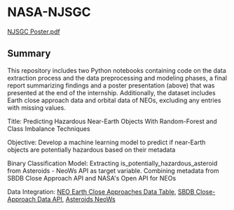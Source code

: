 # NASA-NJSGC

[NJSGC Poster.pdf](https://github.com/user-attachments/files/16514867/NJSGC.Poster.pdf)

## Summary
This repository includes two Python notebooks containing code on the data extraction process and the data preprocessing and modeling phases, a final report summarizing findings and a poster presentation (above) that was presented at the end of the internship. Additionally, the dataset includes Earth close approach data and orbital data of NEOs, excluding any entries with missing values.

Title: Predicting Hazardous Near-Earth Objects With Random-Forest and Class Imbalance Techniques

Objective: Develop a machine learning model to predict if near-Earth objects are potentially hazardous based on their metadata

Binary Classification Model: Extracting is_potentially_hazardous_asteroid from Asteroids - NeoWs API as target variable. Combining metadata from SBDB Close Approach API and NASA's Open API for NEOs

Data Integration: [NEO Earth Close Approaches Data Table](https://cneos.jpl.nasa.gov/ca/), [SBDB Close-Approach Data API](https://ssd-api.jpl.nasa.gov/doc/cad.html), [Asteroids NeoWs](https://api.nasa.gov/?search=horizons#browseAPI)

